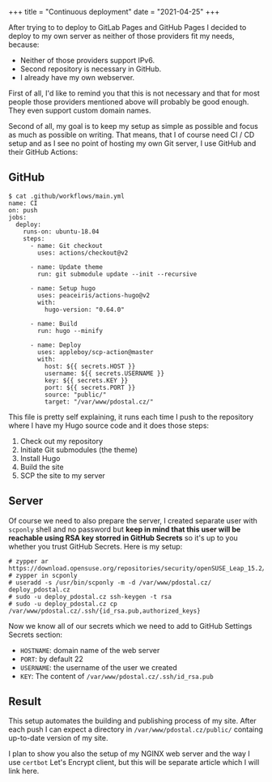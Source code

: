+++
title = "Continuous deployment"
date = "2021-04-25"
+++

After trying to to deploy to GitLab Pages and GitHub Pages I decided to deploy
to my own server as neither of those providers fit my needs, because:

 * Neither of those providers support IPv6.
 * Second repository is necessary in GitHub.
 * I already have my own webserver.

<!--more-->

First of all, I'd like to remind you that this is not necessary and that for most
people those providers mentioned above will probably be good enough.
They even support custom domain names.

Second of all, my goal is to keep my setup as simple as possible and focus as much
as possible on writing. That means, that I of course need CI / CD setup and as I
see no point of hosting my own Git server, I use GitHub and their GitHub Actions:

## GitHub

```
$ cat .github/workflows/main.yml
name: CI
on: push
jobs:
  deploy:
    runs-on: ubuntu-18.04
    steps:
      - name: Git checkout
        uses: actions/checkout@v2

      - name: Update theme
        run: git submodule update --init --recursive

      - name: Setup hugo
        uses: peaceiris/actions-hugo@v2
        with:
          hugo-version: "0.64.0"

      - name: Build
        run: hugo --minify

      - name: Deploy
        uses: appleboy/scp-action@master
        with:
          host: ${{ secrets.HOST }}
          username: ${{ secrets.USERNAME }}
          key: ${{ secrets.KEY }}
          port: ${{ secrets.PORT }}
          source: "public/"
          target: "/var/www/pdostal.cz/"
```

This file is pretty self explaining, it runs each time I push to the repository
where I have my Hugo source code and it does those steps:

 1) Check out my repository
 2) Initiate Git submodules (the theme)
 3) Install Hugo
 4) Build the site
 5) SCP the site to my server

## Server

Of course we need to also prepare the server, I created separate user
with `scponly` shell and no password but **keep in mind that this user
will be reachable using RSA key storred in GitHub Secrets** so it's up
to you whether you trust GitHub Secrets. Here is my setup:

```
# zypper ar https://download.opensuse.org/repositories/security/openSUSE_Leap_15.2/security.repo
# zypper in scponly
# useradd -s /usr/bin/scponly -m -d /var/www/pdostal.cz/ deploy_pdostal.cz
# sudo -u deploy_pdostal.cz ssh-keygen -t rsa
# sudo -u deploy_pdostal.cz cp /var/www/pdostal.cz/.ssh/{id_rsa.pub,authorized_keys}
```

Now we know all of our secrets which we need to add to GitHub Settings Secrets section:

 * `HOSTNAME`: domain name of the web server
 * `PORT`: by default 22
 * `USERNAME`: the username of the user we created
 * `KEY`: The content of `/var/www/pdostal.cz/.ssh/id_rsa.pub`

## Result

This setup automates the building and publishing process of my site. After each push I can
expect a directory in `/var/www/pdostal.cz/public/` containg up-to-date version of my site.

I plan to show you also the setup of my NGINX web server and the way I use `certbot` Let's
Encrypt client, but this will be separate article which I will link here.
